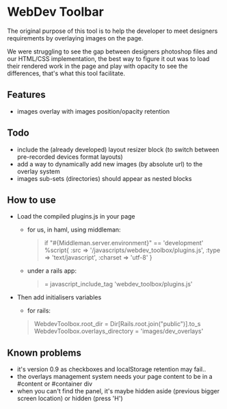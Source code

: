 WebDev Toolbar
==============

The original purpose of this tool is to help the developer to meet designers requirements by overlaying images on the page.

We were struggling to see the gap between designers photoshop files and our HTML/CSS implementation, the best way to figure it out was to load their rendered work in the page and play with opacity to see the differences, that's what this tool facilitate.

Features
--------
- images overlay with images position/opacity retention

Todo
----
- include the (already developed) layout resizer block (to switch between pre-recorded devices format layouts)
- add a way to dynamically add new images (by absolute url) to the overlay system
- images sub-sets (directories) should appear as nested blocks

How to use
----------
- Load the compiled plugins.js in your page

  * for us, in haml, using middleman:

    > if "#{Middleman.server.environment}" == 'development'
    > %script{ :src => '/javascripts/webdev_toolbox/plugins.js', :type => 'text/javascript', :charset => 'utf-8' }
    
  * under a rails app:

    > = javascript_include_tag 'webdev_toolbox/plugins.js'

- Then add initialisers variables

   * for rails:

    > WebdevToolbox.root_dir = Dir[Rails.root.join("public")].to_s
    > WebdevToolbox.overlays_directory = 'images/dev_overlays' 
    

Known problems
--------------
- it's version 0.9 as checkboxes and localStorage retention may fail..
- the overlays management system needs your page content to be in a #content or #container div
- when you can't find the panel, it's maybe hidden aside (previous bigger screen location) or hidden (press 'H')

